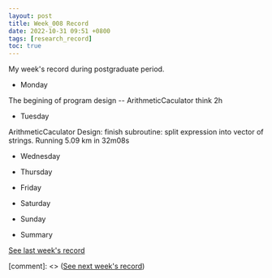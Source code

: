 ```yaml
---
layout: post
title: Week_008 Record
date: 2022-10-31 09:51 +0800
tags: [research_record]
toc: true
---
```


My  week's record during postgraduate period.
- Monday

The begining of program design -- ArithmeticCaculator think 2h

- Tuesday

ArithmeticCaculator Design: finish subroutine: split expression into vector of strings.
Running 5.09 km in 32m08s

- Wednesday



- Thursday

- Friday

- Saturday

- Sunday

- Summary

[See last week's record](https://zhengtongdu.github.io/2022/10/24/Week_007_Record/)

[comment]: <> ([See next week's record](https://zhengtongdu.github.io/2022/0//Week__Record/))
